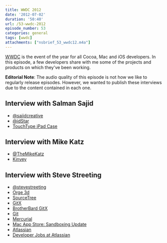 ```yaml
---
title: WWDC 2012
date: '2012-07-02'
duration: '50:40'
url: /53-wwdc-2012
episode_number: 53
categories: general
tags: [wwdc]
attachments: ["nsbrief_53_wwdc12.m4a"]
---
```


[WWDC](http://developer.apple.com/wwdc) is the event of the year for all Cocoa, Mac and iOS developers. In this episode, a few developers share with me some of the projects and products on which they've been working.

**Editorial Note**: The audio quality of this episode is not how we like to regularly release episodes. However, we wanted to publish these interviews due to the content contained in each one.

## Interview with Salman Sajid
- [@sajidcreative](http://twitter.com/sajidcreative)
- [@idStar ](http://twitter.com/idStar)
- [TouchType iPad Case](http://www.kickstarter.com/projects/sajidcreative/touchtype-a-case-for-ipad-and-apple-wireless-keybo/comments)

## Interview with Mike Katz
- [@TheMikeKatz](http://twitter.com/themikekatz)
- [Kinvey](http://www.kinvey.com/)

## Interview with Steve Streeting
- [@stevestreeting](https://twitter.com/#!/stevestreeting)
- [Orge 3d](http://www.ogre3d.org/)
- [SourceTree](http://sourcetreeapp.com)
- [GitX](http://gitx.frim.nl/)
- [BrotherBard GitX](http://brotherbard.com/blog/2010/03/experimental-gitx-fork/)
- [Git](http://git-scm.com)
- [Mercurial](http://mercurial.selenic.com/)
- [Mac App Store: Sandboxing Update](http://blog.sourcetreeapp.com/2012/06/29/mac-app-store-sandboxing-update/)
- [Atlassian](https://www.atlassian.com/)
- [Developer Jobs at Atlassian](https://www.atlassian.com/company/careers/jobs)
